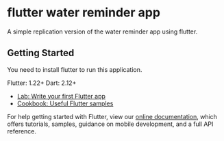 # flutter water reminder app

A simple replication version of the water reminder app using flutter.

## Getting Started

You need to install flutter to run this application.

Flutter: 1.22+
Dart: 2.12+

- [Lab: Write your first Flutter app](https://flutter.dev/docs/get-started/codelab)
- [Cookbook: Useful Flutter samples](https://flutter.dev/docs/cookbook)

For help getting started with Flutter, view our
[online documentation](https://flutter.dev/docs), which offers tutorials,
samples, guidance on mobile development, and a full API reference.
